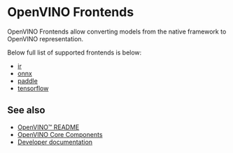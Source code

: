 # OpenVINO Frontends

OpenVINO Frontends allow converting models from the native framework to OpenVINO representation.

Below full list of supported frontends is below:

 * [ir](./ir/README.md)
 * [onnx](./onnx)
 * [paddle](./paddle)
 * [tensorflow](./tensorflow)

## See also
 * [OpenVINO™ README](../../README.md)
 * [OpenVINO Core Components](../README.md)
 * [Developer documentation](../../docs/dev/index.md)
